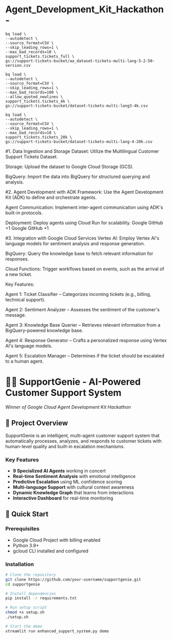 # Agent_Development_Kit_Hackathon-


```
bq load \
--autodetect \
--source_format=CSV \
--skip_leading_rows=1 \
--max_bad_records=10 \
support_tickets.tickets_full \
gs://support-tickets-bucket/aa_dataset-tickets-multi-lang-5-2-50-version.csv
```
```
bq load \
--autodetect \
--source_format=CSV \
--skip_leading_rows=1 \
--max_bad_records=100 \
--allow_quoted_newlines \
support_tickets.tickets_4k \
gs://support-tickets-bucket/dataset-tickets-multi-lang3-4k.csv
```

```
bq load \
--autodetect \
--source_format=CSV \
--skip_leading_rows=1 \
--max_bad_records=10 \
support_tickets.tickets_20k \
gs://support-tickets-bucket/dataset-tickets-multi-lang-4-20k.csv
```


#1. Data Ingestion and Storage
Dataset: Utilize the Multilingual Customer Support Tickets Dataset.

Storage: Upload the dataset to Google Cloud Storage (GCS).

BigQuery: Import the data into BigQuery for structured querying and analysis.

#2. Agent Development with ADK
Framework: Use the Agent Development Kit (ADK) to define and orchestrate agents.

Agent Communication: Implement inter-agent communication using ADK's built-in protocols.

Deployment: Deploy agents using Cloud Run for scalability.
Google GitHub
+1
Google GitHub
+1

#3. Integration with Google Cloud Services
Vertex AI: Employ Vertex AI's language models for sentiment analysis and response generation.

BigQuery: Query the knowledge base to fetch relevant information for responses.

Cloud Functions: Trigger workflows based on events, such as the arrival of a new ticket.


Key Features:

Agent 1: Ticket Classifier – Categorizes incoming tickets (e.g., billing, technical support).

Agent 2: Sentiment Analyzer – Assesses the sentiment of the customer's message.

Agent 3: Knowledge Base Querier – Retrieves relevant information from a BigQuery-powered knowledge base.

Agent 4: Response Generator – Crafts a personalized response using Vertex AI's language models.

Agent 5: Escalation Manager – Determines if the ticket should be escalated to a human agent.



# 🧞‍♂️ SupportGenie - AI-Powered Customer Support System

*Winner of Google Cloud Agent Development Kit Hackathon*

## 🎯 Project Overview

SupportGenie is an intelligent, multi-agent customer support system that automatically processes, analyzes, and responds to customer tickets with human-level quality and built-in escalation mechanisms.

### Key Features
- **9 Specialized AI Agents** working in concert
- **Real-time Sentiment Analysis** with emotional intelligence  
- **Predictive Escalation** using ML confidence scoring
- **Multi-language Support** with cultural context awareness
- **Dynamic Knowledge Graph** that learns from interactions
- **Interactive Dashboard** for real-time monitoring

## 🚀 Quick Start

### Prerequisites
- Google Cloud Project with billing enabled
- Python 3.9+
- gcloud CLI installed and configured

### Installation
```bash
# Clone the repository
git clone https://github.com/your-username/supportgenie.git
cd supportgenie

# Install dependencies
pip install -r requirements.txt

# Run setup script
chmod +x setup.sh
./setup.sh

# Start the demo
streamlit run enhanced_support_system.py demo
